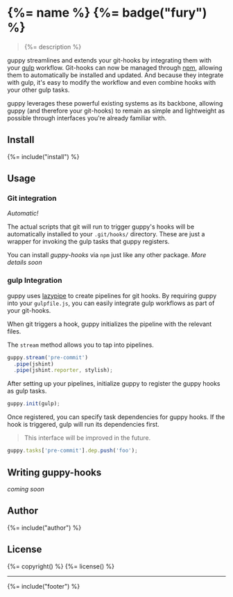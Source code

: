 # {%= name %} {%= badge("fury") %}

> {%= description %}

guppy streamlines and extends your git-hooks by integrating them with your 
[gulp](http://gulpjs.com) workflow. Git-hooks can now be managed through 
[npm](https://npmjs.org), allowing them to automatically be installed and 
updated. And because they integrate with gulp, it's easy to modify the workflow 
and even combine hooks with your other gulp tasks.

guppy leverages these powerful existing systems as its backbone, allowing guppy
(and therefore your git-hooks) to remain as simple and lightweight as possible
through interfaces you're already familiar with.

## Install
{%= include("install") %}

## Usage

### Git integration

*Automatic!* 

The actual scripts that git will run to trigger guppy's hooks will be automatically
installed to your `.git/hooks/` directory. These are just a wrapper for invoking 
the gulp tasks that guppy registers.

You can install *guppy-hooks* via `npm` just like any other package. *More details
soon*

### gulp Integration

guppy uses [lazypipe](https://github.com/OverZealous/lazypipe) to create pipelines
for git hooks. By requiring guppy into your `gulpfile.js`, you can easily integrate
gulp workflows as part of your git-hooks.

When git triggers a hook, guppy initializes the pipeline with the relevant files.

The `stream` method allows you to tap into pipelines.

```js
guppy.stream('pre-commit')
  .pipe(jshint)
  .pipe(jshint.reporter, stylish);
```

After setting up your pipelines, initialize guppy to register the guppy hooks as
gulp tasks.

```js
guppy.init(gulp);
```

Once registered, you can specify task dependencies for guppy hooks. If the hook 
is triggered, gulp will run its dependencies first.

> This interface will be improved in the future.

```js
guppy.tasks['pre-commit'].dep.push('foo');
```

## Writing guppy-hooks

*coming soon*

## Author
{%= include("author") %}

## License
{%= copyright() %}
{%= license() %}

***

{%= include("footer") %}
